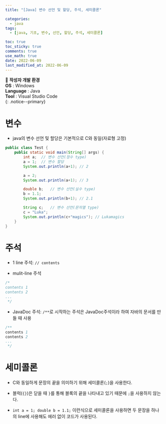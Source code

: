 ```yaml
---
title: "[Java] 변수 선언 및 할당, 주석, 세미콜론"

categories:
  - java
tags:
  - [java, 기초, 변수, 선언, 할당, 주석, 세미콜론]

toc: true
toc_sticky: true
comments: true
use_math: true
date: 2022-06-09
last_modified_at: 2022-06-09
---
```


📌 **작성자 개발 환경** <br>
**OS** : Windows <br>
**Language** : Java<br>
**Tool** : Visual Studio Code<br>
{: .notice--primary}

# 변수

- java의 변수 선언 및 할당은 기본적으로 C와 동일(자료형 고정)

```java
public class Test {
    public static void main(String[] args) {
        int a;  // 변수 선언(정수 type)
        a = 1;  // 변수 할당
        System.out.println(a+1); // 2

        a = 2;  
        System.out.println(a+1); // 3

        double b;   // 변수 선언(실수 type)
        b = 1.1;
        System.out.println(b+1); // 2.1

        String c;   // 변수 선언(문자열 type)
        c = "Luka";
        System.out.println(c+"magics"); // Lukamagics
    }
}
```

# 주석

- 1 line 주석: `// contents`

- mulit-line 주석

```java
/* 
contents 1
contents 2
...
 */
```

- JavaDoc 주석: `/**`로 시작하는 주석은 JavaDoc주석이라 하여 자바의 문서를 만들 때 사용

```java
/**
contents 1
contents 2
...
 */
```

# 세미콜론

- C와 동일하게 문장의 끝을 의미하기 위해 세미콜론(`;`)을 사용한다.
- 블럭(`{}`)은 닫을 때 `}`를 통해 블록의 끝을 나타내고 있기 때문에 `;`을 사용하지 않는다. 

- `int a = 1; double b = 1.1;` 이런식으로 세미콜론을 사용하면 두 문장을 하나의 line에 사용해도 에러 없이 코드가 사용된다.